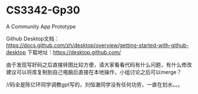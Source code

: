 # CS3342-Gp30
A Community App Prototype


Github Desktop文档：https://docs.github.com/zh/desktop/overview/getting-started-with-github-desktop
下载地址：https://desktop.github.com/

由于发现写好码之后直接转图比较方便，请大家看看代码有什么问题，有什么修改建议可以将库复制到自己电脑后直接在本地操作，小组讨论之后可以merge？


//码全是陈亿环同学调教gpt写的，刘恒澈同学没有任何功劳，一直在划水。。。
